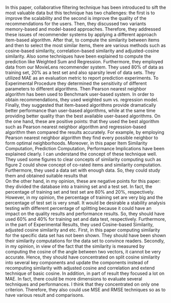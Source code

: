 
In this paper, collaborative filtering technique has been introduced to sift the most valuable data but this technique has two challenges: the first is to improve the scalability and the second is improve the quality of the recommendations for the users. Then, they discussed two variants memory-based and model-based approaches. Therefore, they addressed these issues of recommender systems by applying a different approach item-based algorithm. After that, to compute the similarity between items and then to select the most similar items, there are various methods such as cosine-based similarity, correlation-based similarity and adjusted-cosine similarity. Also some techniques have been explained to compute the prediction like Weighted Sum and Regression. Furthermore, they employed data from our MovieLens recommender system.  They used 80% of data as training set, 20% as a test set and also sparsity level of data sets. They utilized MAE as an evaluation metric to report prediction experiments. To Experimental Procedure they determined the sensitivity of different parameters to different algorithms. Then Pearson nearest neighbor algorithm has been used to Benchmark user-based system. In order to obtain recommendations, they used weighted sum vs. regression model. Finally, they suggested that item-based algorithms provide dramatically better performance than user-based algorithms, while at the same time providing better quality than the best available user-based algorithms.
On the one hand, these are positive points: that they used the best algorithm such as Pearson nearest neighbor algorithm and regression-based algorithm then compared the results accurately. For example, by employing Pearson nearest neighbor algorithm they find every possible neighbor to form optimal neighborhoods.
Moreover, in this paper Item Similarity Computation, Prediction Computation, Performance Implications have been explained clearly. I can understand the concept of these technique well. They used some figures to clear concepts of similarity computing such as figure 2 could show concept of co-rated items and similarity computation.
Furthermore, they used a data set with enough data. So, they could study them and obtained suitable results that  
On the other hand, in my opinion, these are negative points for this paper: they divided the database into a training set and a test set. In fact, the percentage of training set and test set are 80% and 20%, respectively. However, in my opinion, the percentage of training set are very big and the percentage of test set is very small. It would be desirable a stability analysis testing with different percentage of splitting because it could have an impact on the quality results and performance results. So, they should have used 60% and 40% for training set and data test, respectively.
Furthermore, in the part of Experimental Results, they used Cosine-based Similarity, adjusted cosine similarity and etc. First, in this paper computing similarity for the specific data set has not been shown. They should have been shown their similarity computations for the data set to convince readers. Secondly, in my opinion, in view of the fact that the similarity is measured by computing the cosine of the angle between two vectors, it cannot be very accurate. Hence, they should have concentrated on split cosine similarity into several key components and update the components instead of recomputing similarity with adjusted cosine and correlation and extend technique of basic cosine.
In addition, in part of result they focused a lot on MAE. In fact, there could be more dimensions to evaluate several techniques and performances. I think that they concentrated on only one criterion. Therefore, they also could use MSE and RMSE techniques so as to have various result and comparisons.
